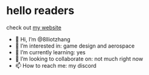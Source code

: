 # hello readers

check out [my website](https://8lliotzhang.github.io/my-website/)



- 👋 Hi, I’m @8lliotzhang
- 👀 I’m interested in: game design and aerospace
- 🌱 I’m currently learning: yes
- 💞️ I’m looking to collaborate on: not much right now
- 📫 How to reach me: my discord 

<!---
8lliotzhang/8lliotzhang is a ✨ special ✨ repository because its `README.md` (this file) appears on your GitHub profile.
You can click the Preview link to take a look at your changes.
--->

